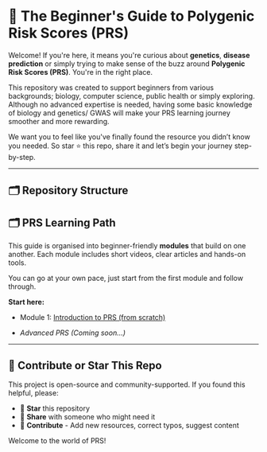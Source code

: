 # 🌟 The Beginner's Guide to Polygenic Risk Scores (PRS)

Welcome! If you're here, it means you're curious about **genetics**, **disease prediction** or simply trying to make sense of the buzz around **Polygenic Risk Scores (PRS)**. You're in the right place.

This repository was created to support beginners from various backgrounds; biology, computer science, public health or simply exploring. Although no advanced expertise is needed, having some basic knowledge of biology and genetics/ GWAS will make your PRS learning journey smoother and more rewarding.

We want you to feel like you've finally found the resource you didn’t know you needed. So star ⭐ this repo, share it and let’s begin your journey step-by-step.

---

## 🗂️ Repository Structure

## 🗂️ PRS Learning Path

This guide is organised into beginner-friendly **modules** that build on one another. Each module includes short videos, clear articles and hands-on tools.

You can go at your own pace, just start from the first module and follow through.

**Start here:**

- Module 1: [Introduction to PRS (from scratch)](https://github.com/Omabekee/Learn-Polygenic-Risk-Scores/blob/main/learn_prs_beginner_guide.md)

- _Advanced PRS (Coming soon...)_
---

## 🙌 Contribute or Star This Repo

This project is open-source and community-supported. If you found this helpful, please:

* 🌟 **Star** this repository
* 🔄 **Share** with someone who might need it
* 🧠 **Contribute** - Add new resources, correct typos, suggest content

Welcome to the world of PRS!
